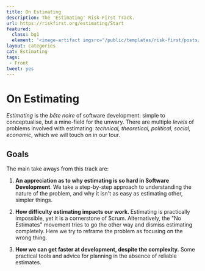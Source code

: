 ```yaml
---
title: On Estimating
description: The 'Estimating' Risk-First Track.
url: https://riskfirst.org/estimating/Start
featured: 
  class: bg1
  element: '<image-artifact imgsrc="/public/templates/risk-first/posts/tape-measure.svg">Track 5: On Estimating</image-artifact>'
layout: categories
cat: Estimating
tags:
 - Front
tweet: yes
---
```


# On Estimating 

_Estimating_ is the _bête noire_ of software development: simple to conceptualise, but a mine-field for the unwary.  There are multiple _levels_ of problems involved with estimating: _technical, theoretical, political, social, economic_, which we will touch on in our tour.

## Goals

The main take aways from this track are:

1.  **An appreciation as to why estimating is so hard in Software Development**.   We take a step-by-step approach to understanding the nature of the problem, and why it isn't as easy as estimating other, simpler things.

2.  **How difficulty estimating impacts our work**.  Estimating is practically impossible, yet it is a cornerstone of Scrum.  Alternatively, the "No Estimates" movement tries to go the other way and dismiss estimating completely.  Here we try to reframe the problem as focusing on the wrong thing.

3.  **How we can get faster at development, despite the complexity.**  Some practical tools and advice for planning in the absence of reliable estimates.

<TagList filter="estimating" />